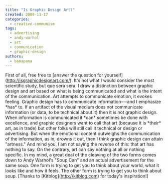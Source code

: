 ```yaml
---
title: "Is Graphic Design Art?"
created: 2008-11-17
categories: 
  - creative-communism
tags: 
  - advertising
  - andy-warhol
  - art
  - communication
  - graphic-design
authors: 
  - banapana
---
```


First of all, free free to \[answer the question for yourself\](http://isgraphicdesignart.com/). It's not what I would consider the most scientific study, but que sera sera. I draw a distinction between graphic design and art based on what is being communicated and what is the intent of the communication. Art attempts to communicate emotion, it evokes feeling. Graphic design has to communicate information---and I emphasize \*has\* to. If an artifact of the visual medium does not communicate information (or data, to be technical about it) then it is not graphic design. When information is communicated it \*can\* sometimes be done with excellence, and graphic designers want to call that art (because it is \*their\* art, as in trade) but other folks will still call it technical or design or advertising. But when the emotional content outweighs the communication of the information, as in, drowns it out, then I think graphic design can attain "artness." And mind you, I am not saying the reverse of this: that art has nothing to say. On the contrary, art can say nothing at all or nothing specific. In my mind, a great deal of the cleaving of the two forms comes down to Andy Warhol's "Soup Can" and an actual advertisement for the same soup. One form is trying to get you to think about your world, what it looks like and how it feels. The other form is trying to get you to think about soup. \[Thanks to \[Kitblog\](http://kitblog.com) for today's inspiration!\]
